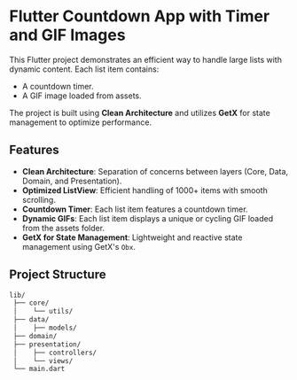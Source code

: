# Flutter Countdown App with Timer and GIF Images

This Flutter project demonstrates an efficient way to handle large lists with dynamic content. Each list item contains:
- A countdown timer.
- A GIF image loaded from assets.

The project is built using **Clean Architecture** and utilizes **GetX** for state management to optimize performance.

## Features
- **Clean Architecture**: Separation of concerns between layers (Core, Data, Domain, and Presentation).
- **Optimized ListView**: Efficient handling of 1000+ items with smooth scrolling.
- **Countdown Timer**: Each list item features a countdown timer.
- **Dynamic GIFs**: Each list item displays a unique or cycling GIF loaded from the assets folder.
- **GetX for State Management**: Lightweight and reactive state management using GetX's `Obx`.

## Project Structure

```bash
lib/
 ├── core/
 │    └── utils/
 ├── data/
 │    ├── models/
 ├── domain/
 ├── presentation/
 │    ├── controllers/
 │    └── views/
 └── main.dart
